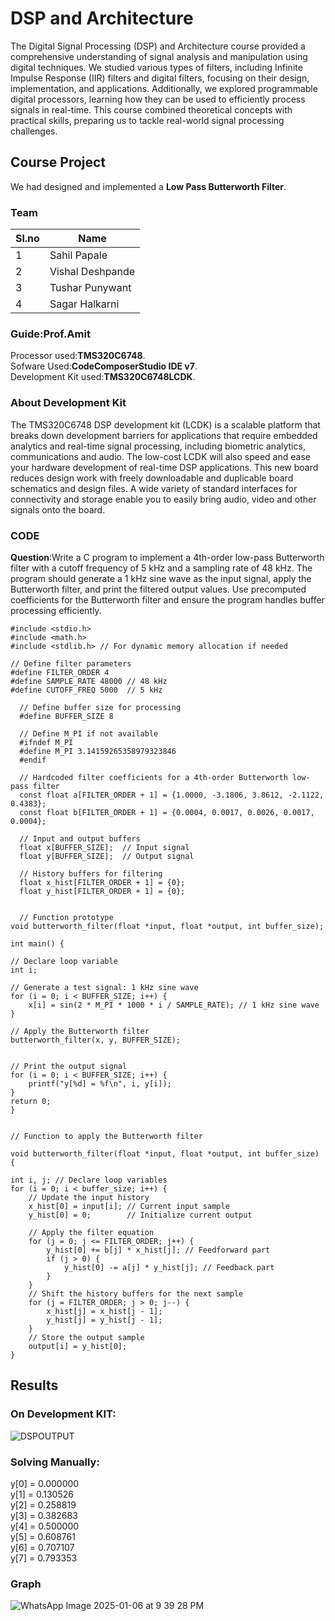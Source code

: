 # DSP and Architecture

The Digital Signal Processing (DSP) and Architecture course provided a comprehensive understanding of signal analysis and manipulation using digital techniques. We studied various types of filters, including Infinite Impulse Response (IIR) filters and digital filters, focusing on their design, implementation, and applications. Additionally, we explored programmable digital processors, learning how they can be used to efficiently process signals in real-time. This course combined theoretical concepts with practical skills, preparing us to tackle real-world signal processing challenges.
## Course Project
We had designed and implemented a **Low Pass Butterworth Filter**.
### Team
|Sl.no|Name|
|---|----|
|1|Sahil Papale|
|2|Vishal Deshpande|
|3|Tushar Punywant|
|4|Sagar Halkarni|
### Guide:Prof.Amit


Processor used:**TMS320C6748**.<br>
Sofware Used:**CodeComposerStudio IDE v7**.<br>
Development Kit used:**TMS320C6748LCDK**.

### About Development Kit
 The TMS320C6748 DSP development kit (LCDK) is a scalable platform that breaks down 
development barriers for applications that require embedded analytics and real-time signal 
processing, including biometric analytics, communications and audio. The low-cost LCDK 
will also speed and ease your hardware development of real-time DSP applications. This 
new board reduces design work with freely downloadable and duplicable board schematics 
and design files. A wide variety of standard interfaces for connectivity and storage enable 
you to easily bring audio, video and other signals onto the board. 

### CODE
**Question**:Write a C program to implement a 4th-order low-pass Butterworth filter with a cutoff frequency of 5 kHz and a sampling rate of 48 kHz. The program should generate a 1 kHz sine wave as the input signal, apply the Butterworth filter, and print the filtered output values. Use precomputed coefficients for the Butterworth filter and ensure the program handles buffer processing efficiently.

    #include <stdio.h>
    #include <math.h>
    #include <stdlib.h> // For dynamic memory allocation if needed

    // Define filter parameters
    #define FILTER_ORDER 4
    #define SAMPLE_RATE 48000 // 48 kHz
    #define CUTOFF_FREQ 5000  // 5 kHz

      // Define buffer size for processing
      #define BUFFER_SIZE 8

      // Define M_PI if not available
      #ifndef M_PI
      #define M_PI 3.14159265358979323846
      #endif

      // Hardcoded filter coefficients for a 4th-order Butterworth low-pass filter
      const float a[FILTER_ORDER + 1] = {1.0000, -3.1806, 3.8612, -2.1122, 0.4383};
      const float b[FILTER_ORDER + 1] = {0.0004, 0.0017, 0.0026, 0.0017, 0.0004};

      // Input and output buffers
      float x[BUFFER_SIZE];  // Input signal
      float y[BUFFER_SIZE];  // Output signal

      // History buffers for filtering
      float x_hist[FILTER_ORDER + 1] = {0};
      float y_hist[FILTER_ORDER + 1] = {0};


      // Function prototype
    void butterworth_filter(float *input, float *output, int buffer_size);

    int main() {

    // Declare loop variable
    int i;

    // Generate a test signal: 1 kHz sine wave
    for (i = 0; i < BUFFER_SIZE; i++) {
        x[i] = sin(2 * M_PI * 1000 * i / SAMPLE_RATE); // 1 kHz sine wave
    }

    // Apply the Butterworth filter
    butterworth_filter(x, y, BUFFER_SIZE);


    // Print the output signal
    for (i = 0; i < BUFFER_SIZE; i++) {
        printf("y[%d] = %f\n", i, y[i]);
    }
    return 0;
    }


    // Function to apply the Butterworth filter

    void butterworth_filter(float *input, float *output, int buffer_size) 
    {

    int i, j; // Declare loop variables
    for (i = 0; i < buffer_size; i++) {
        // Update the input history
        x_hist[0] = input[i]; // Current input sample
        y_hist[0] = 0;        // Initialize current output

        // Apply the filter equation
        for (j = 0; j <= FILTER_ORDER; j++) {
            y_hist[0] += b[j] * x_hist[j]; // Feedforward part
            if (j > 0) {
                y_hist[0] -= a[j] * y_hist[j]; // Feedback part
            }
        }
        // Shift the history buffers for the next sample
        for (j = FILTER_ORDER; j > 0; j--) {
            x_hist[j] = x_hist[j - 1];
            y_hist[j] = y_hist[j - 1];
        }
        // Store the output sample
        output[i] = y_hist[0];
    }
 ## Results
### On Development KIT:
 ![DSPOUTPUT](https://github.com/user-attachments/assets/cb7db52c-624c-4f7e-bce8-dbcd2c12c4da)
 ### Solving Manually:
y[0] = 0.000000 <br>
y[1] = 0.130526 <br>
y[2] = 0.258819 <br>
y[3] = 0.382683 <br>
y[4] = 0.500000 <br>
y[5] = 0.608761 <br>
y[6] = 0.707107 <br>
y[7] = 0.793353
  ### Graph
  ![WhatsApp Image 2025-01-06 at 9 39 28 PM](https://github.com/user-attachments/assets/ed3693a0-5277-4802-9b8f-3b4eda50242f)

    

